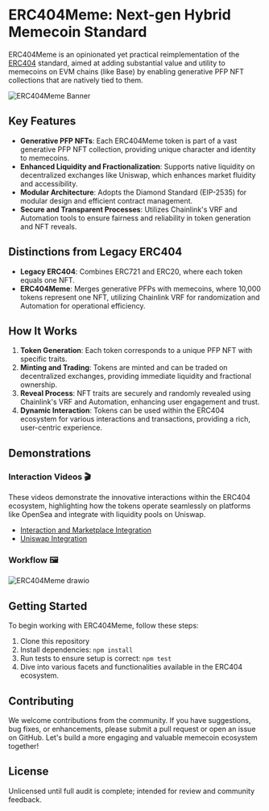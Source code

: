 # ERC404Meme: Next-gen Hybrid Memecoin Standard

ERC404Meme is an opinionated yet practical reimplementation of the [ERC404](https://github.com/Pandora-Labs-Org/erc404) standard, aimed at adding substantial value and utility to memecoins on EVM chains (like Base) by enabling generative PFP NFT collections that are natively tied to them.

![ERC404Meme Banner](https://github.com/ordex-io/ERC404MEME/assets/85253037/3fe1a8ed-066347ec-b2b4-0cc2e15be137)


## Key Features

- **Generative PFP NFTs**: Each ERC404Meme token is part of a vast generative PFP NFT collection, providing unique character and identity to memecoins.
- **Enhanced Liquidity and Fractionalization**: Supports native liquidity on decentralized exchanges like Uniswap, which enhances market fluidity and accessibility.
- **Modular Architecture**: Adopts the Diamond Standard (EIP-2535) for modular design and efficient contract management.
- **Secure and Transparent Processes**: Utilizes Chainlink's VRF and Automation tools to ensure fairness and reliability in token generation and NFT reveals.

## Distinctions from Legacy ERC404

- **Legacy ERC404**: Combines ERC721 and ERC20, where each token equals one NFT.
- **ERC404Meme**: Merges generative PFPs with memecoins, where 10,000 tokens represent one NFT, utilizing Chainlink VRF for randomization and Automation for operational efficiency.


## How It Works

1. **Token Generation**: Each token corresponds to a unique PFP NFT with specific traits.
2. **Minting and Trading**: Tokens are minted and can be traded on decentralized exchanges, providing immediate liquidity and fractional ownership.
3. **Reveal Process**: NFT traits are securely and randomly revealed using Chainlink's VRF and Automation, enhancing user engagement and trust.
4. **Dynamic Interaction**: Tokens can be used within the ERC404 ecosystem for various interactions and transactions, providing a rich, user-centric experience.

## Demonstrations

### Interaction Videos 🎬

These videos demonstrate the innovative interactions within the ERC404 ecosystem, highlighting how the tokens operate seamlessly on platforms like OpenSea and integrate with liquidity pools on Uniswap.

- [Interaction and Marketplace Integration](https://www.loom.com/share/d4734907d6ef468b87333252ff399935)
- [Uniswap Integration](https://www.loom.com/share/99e7f5ddd70a45f18e8baac79f5e9dbb)

### Workflow 🖼️

![ERC404Meme drawio](https://github.com/ordex-io/ERC404Meme/assets/81595884/abb414de-581c-4651-b57a-35bca117752d)

## Getting Started

To begin working with ERC404Meme, follow these steps:

1. Clone this repository
2. Install dependencies: `npm install`
3. Run tests to ensure setup is correct: `npm test`
4. Dive into various facets and functionalities available in the ERC404 ecosystem.

## Contributing

We welcome contributions from the community. If you have suggestions, bug fixes, or enhancements, please submit a pull request or open an issue on GitHub. Let's build a more engaging and valuable memecoin ecosystem together!

## License

Unlicensed until full audit is complete; intended for review and community feedback.
